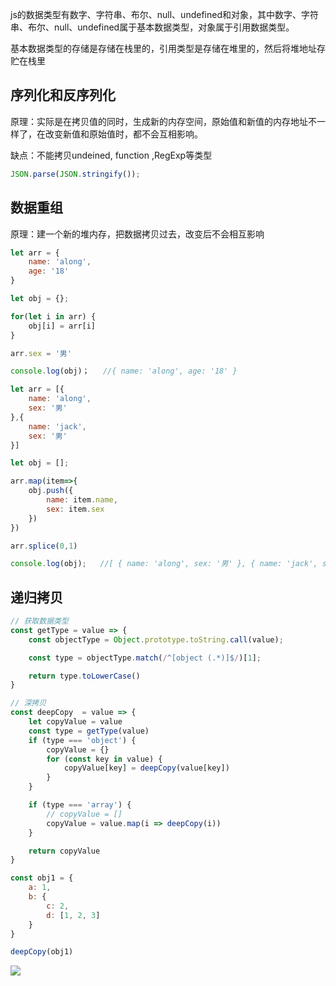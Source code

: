 js的数据类型有数字、字符串、布尔、null、undefined和对象，其中数字、字符串、布尔、null、undefined属于基本数据类型，对象属于引用数据类型。

基本数据类型的存储是存储在栈里的，引用类型是存储在堆里的，然后将堆地址存贮在栈里

## 序列化和反序列化

原理：实际是在拷贝值的同时，生成新的内存空间，原始值和新值的内存地址不一样了，在改变新值和原始值时，都不会互相影响。

缺点：不能拷贝undeined, function ,RegExp等类型

```js
JSON.parse(JSON.stringify());
```

## 数据重组

原理：建一个新的堆内存，把数据拷贝过去，改变后不会相互影响

```js
let arr = {
    name: 'along',
    age: '18'
}

let obj = {};

for(let i in arr) {
    obj[i] = arr[i]
}

arr.sex = '男'

console.log(obj)；	//{ name: 'along', age: '18' }
```

```js
let arr = [{
    name: 'along',
    sex: '男'
},{
    name: 'jack',
    sex: '男'
}]

let obj = [];

arr.map(item=>{
    obj.push({
        name: item.name,
        sex: item.sex
    })
})

arr.splice(0,1)

console.log(obj);	//[ { name: 'along', sex: '男' }, { name: 'jack', sex: '男' } ]
```

## 递归拷贝

```js
// 获取数据类型
const getType = value => {
    const objectType = Object.prototype.toString.call(value);

    const type = objectType.match(/^[object (.*)]$/)[1];

    return type.toLowerCase()
}

// 深拷贝
const deepCopy  = value => {
    let copyValue = value
    const type = getType(value)
    if (type === 'object') {
        copyValue = {}
        for (const key in value) {
            copyValue[key] = deepCopy(value[key])
        }
    }

    if (type === 'array') {
        // copyValue = []
        copyValue = value.map(i => deepCopy(i))
    }

    return copyValue
}

const obj1 = {
    a: 1,
    b: {
        c: 2,
        d: [1, 2, 3]
    }
}

deepCopy(obj1)
```

![](https://p3-juejin.byteimg.com/tos-cn-i-k3u1fbpfcp/0125350c570b485786cdbd1ee2982417~tplv-k3u1fbpfcp-zoom-1.image)